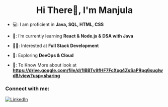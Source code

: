 <h1 align="center">Hi There👋, I'm Manjula</h1>

- 💻: I am proficient in **Java, SQL, HTML, CSS**

- 🌱: I’m currently learning **React & Node.js & DSA with Java**

- 👩‍💻: Interested at **Full Stack Development**

- 🧠: Exploring **DevOps & Cloud**

- 📄: To Know More about look at **https://drive.google.com/file/d/1IBBTv9fHF7FcXxg4ZsSaPRpq6sugIwdB/view?usp=sharing**

<h3 align="left">Connect with me:</h3>
<p align="left">
</p>

<a href="https://www.linkedin.com/in/manjula-seeke-0731302b8/" target="_blank">
  <img src="https://img.shields.io/badge/LinkedIn-blue?style=for-the-badge&logo=linkedin&logoColor=white" alt="LinkedIn">
</a>

